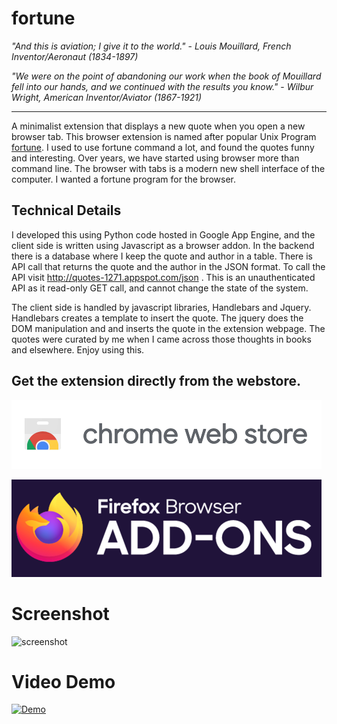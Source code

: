 # fortune

_"And this is aviation; I give it to the world."_  - _Louis Mouillard, French Inventor/Aeronaut (1834-1897)_

_"We were on the point of abandoning our work when the book of Mouillard fell into our hands, and we continued with the results you know."_ - _Wilbur Wright, American Inventor/Aviator (1867-1921)_

---- 

A minimalist extension that displays a new quote when you open a new browser
tab. This browser extension is named after popular Unix Program
[fortune](https://en.wikipedia.org/wiki/Fortune_(Unix)).  I used to use fortune
command a lot, and found the quotes funny and interesting. Over years, we have
started using browser more than command line. The browser with tabs is a modern
new shell interface of the computer. I wanted a fortune program for the browser.

## Technical Details

I developed this using Python code hosted in Google App Engine, and the client
side is written using Javascript as a browser addon. In the backend there is a
database where I keep the quote and author in a table. There is API call that
returns the quote and the author in the JSON format. To call the API visit
http://quotes-1271.appspot.com/json . This is an unauthenticated API as it
read-only GET call, and cannot change the state of the system.

The client side is handled by javascript libraries, Handlebars and Jquery.
Handlebars creates a template to insert the quote.  The jquery does the DOM
manipulation and and inserts the quote in the extension webpage. The quotes were
curated by me when I came across those thoughts in books and elsewhere. 
Enjoy using this.

## Get the extension directly from the webstore.

[![Google Chrome Extension](assets/promotional/chrome-web-store.png)](https://chrome.google.com/webstore/detail/fortune/kmcoofcbagjmlfbkoopfohngcnfnaakb)

[![Firefox Addons](assets/promotional/firefox-addon.png)](https://addons.mozilla.org/en-US/firefox/addon/fortune-browser-extension/)


# Screenshot

![screenshot](https://i.imgur.com/qLlqW7t.png)

# Video Demo

[![Demo](http://img.youtube.com/vi/3S8b3eROxUY/0.jpg)](http://www.youtube.com/watch?v=3S8b3eROxUY "Demo")